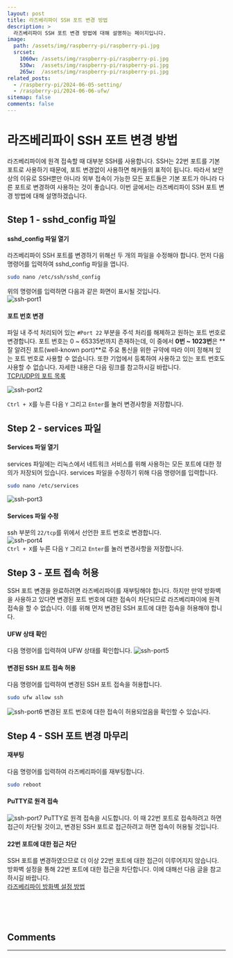 ```yaml
---
layout: post
title: 라즈베리파이 SSH 포트 변경 방법
description: >
  라즈베리파이 SSH 포트 변경 방법에 대해 설명하는 페이지입니다.
image: 
  path: /assets/img/raspberry-pi/raspberry-pi.jpg
  srcset:
    1060w: /assets/img/raspberry-pi/raspberry-pi.jpg
    530w:  /assets/img/raspberry-pi/raspberry-pi.jpg
    265w:  /assets/img/raspberry-pi/raspberry-pi.jpg
related_posts:
  - /raspberry-pi/2024-06-05-setting/
  - /raspberry-pi/2024-06-06-ufw/
sitemap: false
comments: false
---
```


# 라즈베리파이 SSH 포트 변경 방법

라즈베리파이에 원격 접속할 때 대부분 SSH를 사용합니다. SSH는 22번 포트를 기본 포트로 사용하기 때문에, 포트 변경없이 사용하면 해커들의 표적이 됩니다. 따라서 보안상의 이유로 SSH뿐만 아니라 외부 접속이 가능한 모든 포트들은 기본 포트가 아니라 다른 포트로 변경하여 사용하는 것이 좋습니다. 이번 글에서는 라즈베리파이 SSH 포트 변경 방법에 대해 설명하겠습니다.

## Step 1 - sshd_config 파일
#### sshd_config 파일 열기
라즈베리파이 SSH 포트를 변경하기 위해선 두 개의 파일을 수정해야 합니다. 먼저 다음 명령어를 입력하여 sshd_config 파일을 엽니다.
```bash
sudo nano /etc/ssh/sshd_config
```   
위의 명령어를 입력하면 다음과 같은 화면이 표시될 것입니다.   
<img src="/assets/img/raspberry-pi/ssh/ssh-port1.png" alt="ssh-port1" />   

#### 포트 번호 변경

파일 내 주석 처리되어 있는 `#Port 22` 부분을 주석 처리를 해제하고 원하는 포트 번호로 변경합니다. 포트 번호는 0 ~ 65335번까지 존재하는데, 이 중에서 **0번 ~ 1023번**은 **잘 알려진 포트(well-known port)**로 주요 통신을 위한 규약에 따라 이미 정해져 있는 포트 번호로 사용할 수 없습니다. 또한 기업에서 등록하여 사용하고 있는 포트 번호도 사용할 수 없습니다. 자세한 내용은 다음 링크를 참고하시길 바랍니다.   
<a href="https://ko.wikipedia.org/wiki/TCP/UDP%EC%9D%98_%ED%8F%AC%ED%8A%B8_%EB%AA%A9%EB%A1%9D" target="_blank">TCP/UDP의 포트 목록</a>

<img src="/assets/img/raspberry-pi/ssh/ssh-port2.png" alt="ssh-port2" />   

`Ctrl + X`를 누른 다음 `Y` 그리고 `Enter`를 눌러 변경사항을 저장합니다.

## Step 2 - services 파일
#### Services 파일 열기
services 파일에는 리눅스에서 네트워크 서비스를 위해 사용하는 모든 포트에 대한 정의가 저장되어 있습니다. services 파일을 수정하기 위해 다음 명령어를 입력합니다.
```bash
sudo nano /etc/services
```
<img src="/assets/img/raspberry-pi/ssh/ssh-port3.png" alt="ssh-port3" /> 

#### Services 파일 수정
ssh 부분의 `22/tcp`를 위에서 선언한 포트 번호로 변경합니다.   
<img src="/assets/img/raspberry-pi/ssh/ssh-port4.png" alt="ssh-port4" />     
`Ctrl + X`를 누른 다음 `Y` 그리고 `Enter`를 눌러 변경사항을 저장합니다.

## Step 3 - 포트 접속 허용
SSH 포트 변경을 완료하려면 라즈베리파이를 재부팅해야 합니다. 하지만 만약 방화벽을 사용하고 있다면 변경된 포트 번호에 대한 접속이 차단되므로 라즈베리파이에 원격 접속을 할 수 없습니다. 이를 위해 먼저 변경된 SSH 포트에 대한 접속을 허용해야 합니다.

#### UFW 상태 확인
다음 명령어를 입력하여 UFW 상태를 확인합니다.
<img src="/assets/img/raspberry-pi/ssh/ssh-port5.png" alt="ssh-port5" /> 

#### 변경된 SSH 포트 접속 허용
다음 명령어를 입력하여 변경된 SSH 포트 접속을 허용합니다.
```bash
sudo ufw allow ssh
```
<img src="/assets/img/raspberry-pi/ssh/ssh-port6.png" alt="ssh-port6" />    
변경된 포트 번호에 대한 접속이 허용되었음을 확인할 수 있습니다.

## Step 4 - SSH 포트 변경 마무리

#### 재부팅
다음 명령어를 입력하여 라즈베리파이를 재부팅합니다.
```bash
sudo reboot
```

#### PuTTY로 원격 접속

<img src="/assets/img/raspberry-pi/ssh/ssh-port7.png" alt="ssh-port7" />      
PuTTY로 원격 접속을 시도합니다. 이 때 22번 포트로 접속하려고 하면 접근이 차단될 것이고, 변경된 SSH 포트로 접근하려고 하면 접속이 허용될 것입니다.     


#### 22번 포트에 대한 접근 차단
SSH 포트를 변경하였으므로 더 이상 22번 포트에 대한 접근이 이루어지지 않습니다. 방화벽 설정을 통해 22번 포트에 대한 접근을 차단합니다. 이에 대해선 다음 글을 참고하시길 바랍니다.    
<a href="../2024-06-06-ufw/" alt="ufw">라즈베리파이 방화벽 설정 방법</a>

<br />
<br />
<br />

## Comments
<hr />
<script
  src="https://utteranc.es/client.js"
  repo="HyunJinNo/HyunJinNo.github.io"
  issue-term="pathname"
  theme="github-light"
  crossorigin="anonymous"
  async
></script>